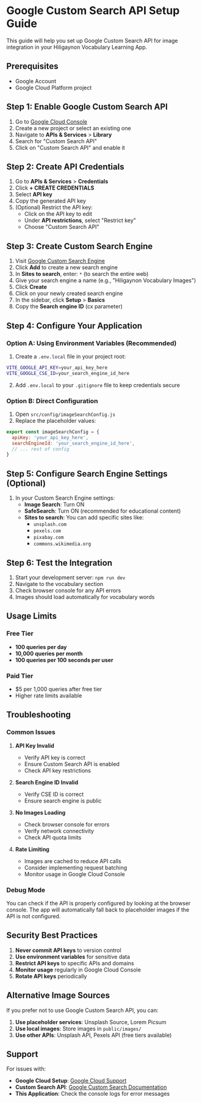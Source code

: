 # Google Custom Search API Setup Guide

This guide will help you set up Google Custom Search API for image integration in your Hiligaynon Vocabulary Learning App.

## Prerequisites
- Google Account
- Google Cloud Platform project

## Step 1: Enable Google Custom Search API

1. Go to [Google Cloud Console](https://console.cloud.google.com/)
2. Create a new project or select an existing one
3. Navigate to **APIs & Services** > **Library**
4. Search for "Custom Search API"
5. Click on "Custom Search API" and enable it

## Step 2: Create API Credentials

1. Go to **APIs & Services** > **Credentials**
2. Click **+ CREATE CREDENTIALS**
3. Select **API key**
4. Copy the generated API key
5. (Optional) Restrict the API key:
   - Click on the API key to edit
   - Under **API restrictions**, select "Restrict key"
   - Choose "Custom Search API"

## Step 3: Create Custom Search Engine

1. Visit [Google Custom Search Engine](https://cse.google.com/)
2. Click **Add** to create a new search engine
3. In **Sites to search**, enter: `*` (to search the entire web)
4. Give your search engine a name (e.g., "Hiligaynon Vocabulary Images")
5. Click **Create**
6. Click on your newly created search engine
7. In the sidebar, click **Setup** > **Basics**
8. Copy the **Search engine ID** (cx parameter)

## Step 4: Configure Your Application

### Option A: Using Environment Variables (Recommended)

1. Create a `.env.local` file in your project root:
```bash
VITE_GOOGLE_API_KEY=your_api_key_here
VITE_GOOGLE_CSE_ID=your_search_engine_id_here
```

2. Add `.env.local` to your `.gitignore` file to keep credentials secure

### Option B: Direct Configuration

1. Open `src/config/imageSearchConfig.js`
2. Replace the placeholder values:
```javascript
export const imageSearchConfig = {
  apiKey: 'your_api_key_here',
  searchEngineId: 'your_search_engine_id_here',
  // ... rest of config
}
```

## Step 5: Configure Search Engine Settings (Optional)

1. In your Custom Search Engine settings:
   - **Image Search**: Turn ON
   - **SafeSearch**: Turn ON (recommended for educational content)
   - **Sites to search**: You can add specific sites like:
     - `unsplash.com`
     - `pexels.com` 
     - `pixabay.com`
     - `commons.wikimedia.org`

## Step 6: Test the Integration

1. Start your development server: `npm run dev`
2. Navigate to the vocabulary section
3. Check browser console for any API errors
4. Images should load automatically for vocabulary words

## Usage Limits

### Free Tier
- **100 queries per day**
- **10,000 queries per month**
- **100 queries per 100 seconds per user**

### Paid Tier
- $5 per 1,000 queries after free tier
- Higher rate limits available

## Troubleshooting

### Common Issues

1. **API Key Invalid**
   - Verify API key is correct
   - Ensure Custom Search API is enabled
   - Check API key restrictions

2. **Search Engine ID Invalid**
   - Verify CSE ID is correct
   - Ensure search engine is public

3. **No Images Loading**
   - Check browser console for errors
   - Verify network connectivity
   - Check API quota limits

4. **Rate Limiting**
   - Images are cached to reduce API calls
   - Consider implementing request batching
   - Monitor usage in Google Cloud Console

### Debug Mode

You can check if the API is properly configured by looking at the browser console. The app will automatically fall back to placeholder images if the API is not configured.

## Security Best Practices

1. **Never commit API keys** to version control
2. **Use environment variables** for sensitive data
3. **Restrict API keys** to specific APIs and domains
4. **Monitor usage** regularly in Google Cloud Console
5. **Rotate API keys** periodically

## Alternative Image Sources

If you prefer not to use Google Custom Search API, you can:

1. **Use placeholder services**: Unsplash Source, Lorem Picsum
2. **Use local images**: Store images in `public/images/`
3. **Use other APIs**: Unsplash API, Pexels API (free tiers available)

## Support

For issues with:
- **Google Cloud Setup**: [Google Cloud Support](https://cloud.google.com/support)
- **Custom Search API**: [Google Custom Search Documentation](https://developers.google.com/custom-search/v1/introduction)
- **This Application**: Check the console logs for error messages